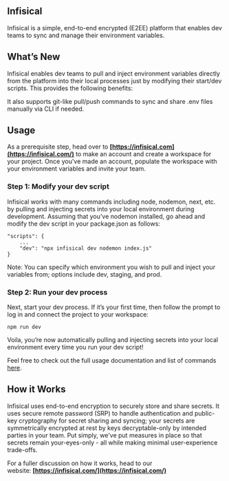 ## Infisical

Infisical is a simple, end-to-end encrypted (E2EE) platform that enables dev teams to sync and manage their environment variables.

## What’s New

Infisical enables dev teams to pull and inject environment variables directly from the platform into their local processes just by modifying their start/dev scripts. This provides the following benefits:

It also supports git-like pull/push commands to sync and share .env files manually via CLI if needed.

## Usage

As a prerequisite step, head over to **[https://infisical.com](https://infisical.com/)** to make an account and create a workspace for your project. Once you've made an account, populate the workspace with your environment variables and invite your team.

### Step 1: Modify your dev script

Infisical works with many commands including node, nodemon, next, etc. by pulling and injecting secrets into your local environment during development. Assuming that you’ve nodemon installed, go ahead and modify the dev script in your package.json as follows:

```
"scripts": {
	...
	"dev": "npx infisical dev nodemon index.js"
}
```

Note: You can specify which environment you wish to pull and inject your variables from; options include dev, staging, and prod.

### Step 2: Run your dev process

Next, start your dev process. If it’s your first time, then follow the prompt to log in and connect the project to your workspace:

```
npm run dev
```

Voila, you’re now automatically pulling and injecting secrets into your local environment every time you run your dev script!

Feel free to check out the full usage documentation and list of commands [here](https://infisical.com/docs/gettingStarted).

## How it Works

Infisical uses end-to-end encryption to securely store and share secrets. It uses secure remote password (SRP) to handle authentication and public-key cryptography for secret sharing and syncing; your secrets are symmetrically encrypted at rest by keys decryptable-only by intended parties in your team. Put simply, we've put measures in place so that secrets remain your-eyes-only - all while making minimal user-experience trade-offs.

For a fuller discussion on how it works, head to our website: **[https://infisical.com/](https://infisical.com/)**
